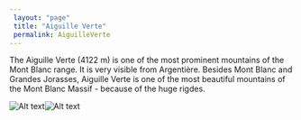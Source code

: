 ```yaml
---
 layout: "page"
 title: "Aiguille Verte"
 permalink: AiguilleVerte
---
```

The Aiguille Verte (4122 m) is one of the most prominent mountains of the Mont Blanc range. It is very visible from Argentière. Besides Mont Blanc and Grandes Jorasses, Aiguille Verte is one of the most beautiful mountains of the Mont Blanc Massif - because of the huge rigdes.


![Alt text](https://www.mountain-forecast.com/system/images/5700/large_illustration/Aiguille-Verte.jpg "Aiguille Verte")![Alt text](https://www.alamy.com/aggregator-api/download?url=https://c8.alamy.com/comp/B225DW/aiguille-verte-mountain-rising-above-grands-montets-ski-resort-and-B225DW.jpg "Aiguille Verte")